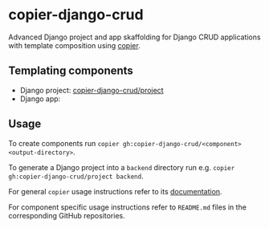 # copier-django-crud

Advanced Django project and app skaffolding for Django CRUD applications
with template composition using [copier](https://github.com/copier-org/copier/).

## Templating components

- Django project: [copier-django-crud/project](https://github.com/copier-django-crud/project)
- Django app: []()

## Usage

To create components run
`copier gh:copier-django-crud/<component> <output-directory>`.

To generate a Django project into a `backend` directory run e.g. `copier gh:copier-django-crud/project backend`.

For general `copier` usage instructions refer to its
[documentation](https://copier.readthedocs.io).

For component specific usage instructions refer to `README.md` files in the corresponding GitHub repositories.
